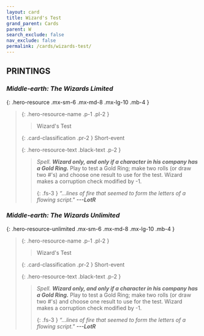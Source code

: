```yaml
---
layout: card
title: Wizard's Test
grand_parent: Cards
parent: W
search_exclude: false
nav_exclude: false
permalink: /cards/wizards-test/
---
```


## PRINTINGS


### _Middle-earth: The Wizards Limited_

{: .hero-resource .mx-sm-6 .mx-md-8 .mx-lg-10 .mb-4 }
> {: .hero-resource-name .p-1 .pl-2 }
> > <div class="card-mp"></div>
> > <div class="card-name">Wizard's Test</div>
>
> {: .card-classification .pr-2 }
> Short-event
>
> {: .hero-resource-text .black-text .p-2 }
> > _Spell._ ***Wizard only, and only if a character in his company has a Gold Ring.*** Play to test a Gold Ring; make two rolls (or draw two #'s) and choose one result to use for the test. Wizard makes a corruption check modified by -1. 
> > 
> > {: .fs-3 } 
> > _“...lines of fire that seemed to form the letters of a flowing script."_ ***---&#65279;LotR*** 
> 

### _Middle-earth: The Wizards Unlimited_

{: .hero-resource-unlimited .mx-sm-6 .mx-md-8 .mx-lg-10 .mb-4 }
> {: .hero-resource-name .p-1 .pl-2 }
> > <div class="card-mp"></div>
> > <div class="card-name">Wizard's Test</div>
>
> {: .card-classification .pr-2 }
> Short-event
>
> {: .hero-resource-text .black-text .p-2 }
> > _Spell._ ***Wizard only, and only if a character in his company has a Gold Ring.*** Play to test a Gold Ring; make two rolls (or draw two #'s) and choose one result to use for the test. Wizard makes a corruption check modified by -1. 
> > 
> > {: .fs-3 } 
> > _“...lines of fire that seemed to form the letters of a flowing script."_ ***---&#65279;LotR*** 
> 
